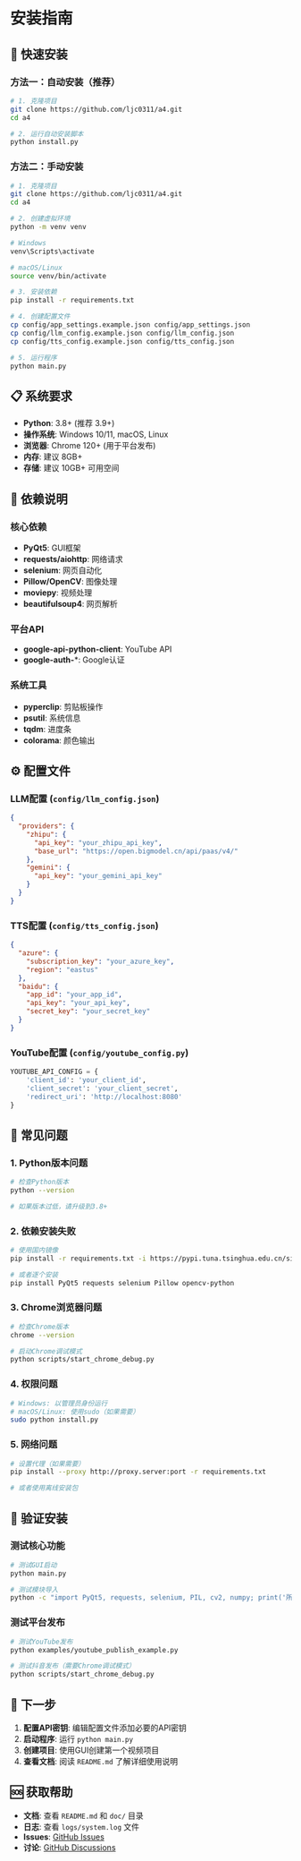 # 安装指南

## 🚀 快速安装

### 方法一：自动安装（推荐）

```bash
# 1. 克隆项目
git clone https://github.com/ljc0311/a4.git
cd a4

# 2. 运行自动安装脚本
python install.py
```

### 方法二：手动安装

```bash
# 1. 克隆项目
git clone https://github.com/ljc0311/a4.git
cd a4

# 2. 创建虚拟环境
python -m venv venv

# Windows
venv\Scripts\activate

# macOS/Linux
source venv/bin/activate

# 3. 安装依赖
pip install -r requirements.txt

# 4. 创建配置文件
cp config/app_settings.example.json config/app_settings.json
cp config/llm_config.example.json config/llm_config.json
cp config/tts_config.example.json config/tts_config.json

# 5. 运行程序
python main.py
```

## 📋 系统要求

- **Python**: 3.8+ (推荐 3.9+)
- **操作系统**: Windows 10/11, macOS, Linux
- **浏览器**: Chrome 120+ (用于平台发布)
- **内存**: 建议 8GB+
- **存储**: 建议 10GB+ 可用空间

## 🔧 依赖说明

### 核心依赖
- **PyQt5**: GUI框架
- **requests/aiohttp**: 网络请求
- **selenium**: 网页自动化
- **Pillow/OpenCV**: 图像处理
- **moviepy**: 视频处理
- **beautifulsoup4**: 网页解析

### 平台API
- **google-api-python-client**: YouTube API
- **google-auth-***: Google认证

### 系统工具
- **pyperclip**: 剪贴板操作
- **psutil**: 系统信息
- **tqdm**: 进度条
- **colorama**: 颜色输出

## ⚙️ 配置文件

### LLM配置 (`config/llm_config.json`)
```json
{
  "providers": {
    "zhipu": {
      "api_key": "your_zhipu_api_key",
      "base_url": "https://open.bigmodel.cn/api/paas/v4/"
    },
    "gemini": {
      "api_key": "your_gemini_api_key"
    }
  }
}
```

### TTS配置 (`config/tts_config.json`)
```json
{
  "azure": {
    "subscription_key": "your_azure_key",
    "region": "eastus"
  },
  "baidu": {
    "app_id": "your_app_id",
    "api_key": "your_api_key",
    "secret_key": "your_secret_key"
  }
}
```

### YouTube配置 (`config/youtube_config.py`)
```python
YOUTUBE_API_CONFIG = {
    'client_id': 'your_client_id',
    'client_secret': 'your_client_secret',
    'redirect_uri': 'http://localhost:8080'
}
```

## 🐛 常见问题

### 1. Python版本问题
```bash
# 检查Python版本
python --version

# 如果版本过低，请升级到3.8+
```

### 2. 依赖安装失败
```bash
# 使用国内镜像
pip install -r requirements.txt -i https://pypi.tuna.tsinghua.edu.cn/simple/

# 或者逐个安装
pip install PyQt5 requests selenium Pillow opencv-python
```

### 3. Chrome浏览器问题
```bash
# 检查Chrome版本
chrome --version

# 启动Chrome调试模式
python scripts/start_chrome_debug.py
```

### 4. 权限问题
```bash
# Windows: 以管理员身份运行
# macOS/Linux: 使用sudo（如果需要）
sudo python install.py
```

### 5. 网络问题
```bash
# 设置代理（如果需要）
pip install --proxy http://proxy.server:port -r requirements.txt

# 或者使用离线安装包
```

## 🧪 验证安装

### 测试核心功能
```bash
# 测试GUI启动
python main.py

# 测试模块导入
python -c "import PyQt5, requests, selenium, PIL, cv2, numpy; print('所有模块导入成功')"
```

### 测试平台发布
```bash
# 测试YouTube发布
python examples/youtube_publish_example.py

# 测试抖音发布（需要Chrome调试模式）
python scripts/start_chrome_debug.py
```

## 📖 下一步

1. **配置API密钥**: 编辑配置文件添加必要的API密钥
2. **启动程序**: 运行 `python main.py`
3. **创建项目**: 使用GUI创建第一个视频项目
4. **查看文档**: 阅读 `README.md` 了解详细使用说明

## 🆘 获取帮助

- **文档**: 查看 `README.md` 和 `doc/` 目录
- **日志**: 查看 `logs/system.log` 文件
- **Issues**: [GitHub Issues](https://github.com/ljc0311/a4/issues)
- **讨论**: [GitHub Discussions](https://github.com/ljc0311/a4/discussions)
